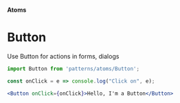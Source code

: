 **Atoms**

# Button


Use Button for actions in forms, dialogs


```jsx 
import Button from 'patterns/atoms/Button';

const onClick = e => console.log("Click on", e);

<Button onClick={onClick}>Hello, I'm a Button</Button> 
```

